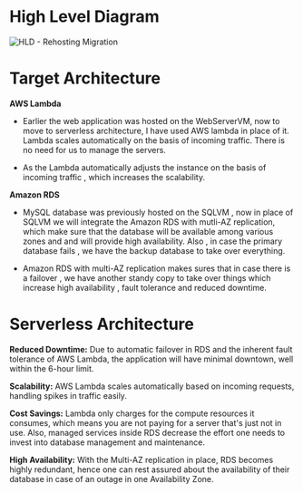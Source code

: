 # High Level Diagram
![HLD - Rehosting Migration](https://github.com/user-attachments/assets/85105f55-9017-44e0-a1cd-2b642062f678)


# Target Architecture

**AWS Lambda**

-   Earlier the web application was hosted on the WebServerVM, now to
    move to serverless architecture, I have used AWS lambda in place of
    it. Lambda scales automatically on the basis of incoming traffic.
    There is no need for us to manage the servers.

-   As the Lambda automatically adjusts the instance on the basis of
    incoming traffic , which increases the scalability.

**Amazon RDS**

-   MySQL database was previously hosted on the SQLVM , now in place of
    SQLVM we will integrate the Amazon RDS with mutli-AZ replication,
    which make sure that the database will be available among various
    zones and and will provide high availability. Also , in case the
    primary database fails , we have the backup database to take over
    everything.

-   Amazon RDS with multi-AZ replication makes sures that in case there
    is a failover , we have another standy copy to take over things
    which increase high availability , fault tolerance and reduced
    downtime.

# Serverless Architecture
**Reduced Downtime:** Due to automatic failover in RDS and the
inherent fault tolerance of AWS Lambda, the application will have
minimal downtown, well within the 6-hour limit.

**Scalability:** AWS Lambda scales automatically based on incoming
requests, handling spikes in traffic easily.

**Cost Savings:** Lambda only charges for the compute resources it
consumes, which means you are not paying for a server that's just not
in use. Also, managed services inside RDS decrease the effort one
needs to invest into database management and maintenance.

**High Availability:** With the Multi-AZ replication in place, RDS
becomes highly redundant, hence one can rest assured about the
availability of their database in case of an outage in one
Availability Zone.

